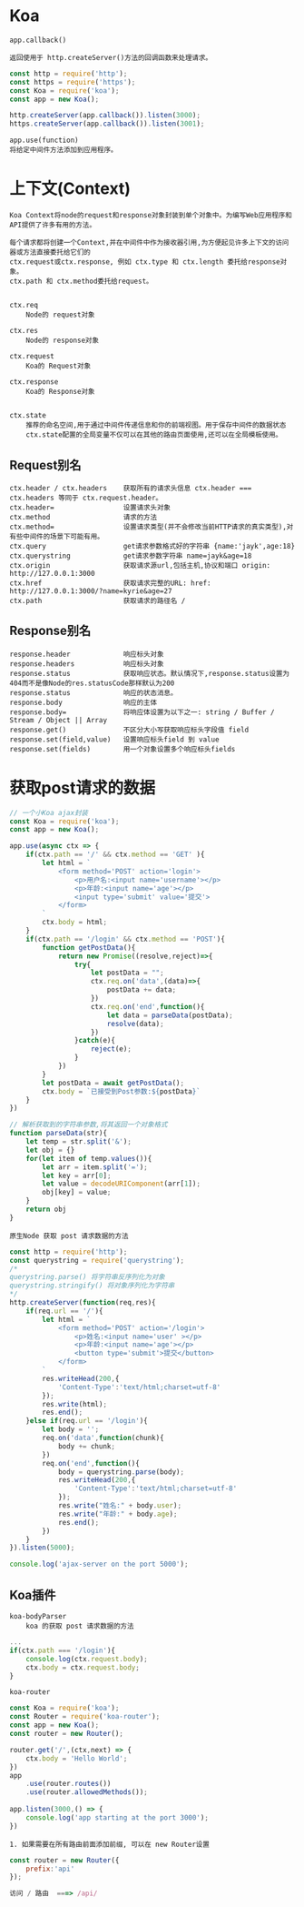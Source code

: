 # Koa

	app.callback()
	
	返回使用于 http.createServer()方法的回调函数来处理请求。
```js
const http = require('http');
const https = require('https');
const Koa = require('koa');
const app = new Koa();

http.createServer(app.callback()).listen(3000);
https.createServer(app.callback()).listen(3001);
```

	app.use(function)
	将给定中间件方法添加到应用程序。
	
# 上下文(Context)

	Koa Context将node的request和response对象封装到单个对象中。为编写Web应用程序和API提供了许多有用的方法。
	
	每个请求都将创建一个Context,并在中间件中作为接收器引用,为方便起见许多上下文的访问器或方法直接委托给它们的
	ctx.request或ctx.response, 例如 ctx.type 和 ctx.length 委托给response对象。
	ctx.path 和 ctx.method委托给request。
	
	
	ctx.req
		Node的 request对象
	
	ctx.res
		Node的 response对象
		
	ctx.request
		Koa的 Request对象
		
	ctx.response
		Koa的 Response对象
		
		
	ctx.state
		推荐的命名空间,用于通过中间件传递信息和你的前端视图。用于保存中间件的数据状态
		ctx.state配置的全局变量不仅可以在其他的路由页面使用,还可以在全局模板使用。
		
## Request别名

	ctx.header / ctx.headers	获取所有的请求头信息 ctx.header === ctx.headers 等同于 ctx.request.header。  
	ctx.header= 				设置请求头对象
	ctx.method					请求的方法
	ctx.method=					设置请求类型(并不会修改当前HTTP请求的真实类型),对有些中间件的场景下可能有用。
	ctx.query					get请求参数格式好的字符串 {name:'jayk',age:18}
	ctx.querystring				get请求参数字符串 name=jayk&age=18
	ctx.origin					获取请求源url,包括主机,协议和端口 origin: http://127.0.0.1:3000
	ctx.href					获取请求完整的URL: href: http://127.0.0.1:3000/?name=kyrie&age=27
	ctx.path					获取请求的路径名 /  
	
## Response别名

	response.header				响应标头对象
	response.headers			响应标头对象
	response.status				获取响应状态。默认情况下,response.status设置为404而不是像Node的res.statusCode那样默认为200
	response.status				响应的状态消息。
	response.body				响应的主体
	response.body=				将响应体设置为以下之一: string / Buffer / Stream / Object || Array 
	response.get()				不区分大小写获取响应标头字段值 field
	response.set(field,value)	设置响应标头field 到 value
	response.set(fields)		用一个对象设置多个响应标头fields


# 获取post请求的数据

	
```js
// 一个小Koa ajax封装
const Koa = require('koa');
const app = new Koa();

app.use(async ctx => {
	if(ctx.path == '/' && ctx.method == 'GET' ){
		let html = `
			<form method='POST' action='login'>
				<p>用户名:<input name='username'></p>
				<p>年龄:<input name='age'></p>
				<input type='submit' value='提交'>
			</form>
		`
		ctx.body = html;
	}
	if(ctx.path == '/login' && ctx.method == 'POST'){
		function getPostData(){
			return new Promise((resolve,reject)=>{
				try{
					let postData = "";
					ctx.req.on('data',(data)=>{
						postData += data;
					})
					ctx.req.on('end',function(){
						let data = parseData(postData);
						resolve(data);
					})
				}catch(e){
					reject(e);
				}
			})
		}
		let postData = await getPostData();
		ctx.body = `已接受到Post参数:${postData}`
	}
})

// 解析获取到的字符串参数,将其返回一个对象格式 
function parseData(str){
	let temp = str.split('&');
	let obj = {}
	for(let item of temp.values()){
		let arr = item.split('=');
		let key = arr[0];
		let value = decodeURIComponent(arr[1]);
		obj[key] = value;
	}
	return obj
}
```


	原生Node 获取 post 请求数据的方法
```js
const http = require('http');
const querystring = require('querystring');	
/*
querystring.parse() 将字符串反序列化为对象 
querystring.stringify()	将对象序列化为字符串
*/ 
http.createServer(function(req,res){
	if(req.url == '/'){
		let html = `
			<form method='POST' action='/login'>
				<p>姓名:<input name='user' ></p>
				<p>年龄:<input name='age'></p>
				<button type='submit'>提交</button>
			</form>
		`
		res.writeHead(200,{
			'Content-Type':'text/html;charset=utf-8'
		});
		res.write(html);
		res.end();
	}else if(req.url == '/login'){
		let body = '';
		req.on('data',function(chunk){
			body += chunk;
		})
		req.on('end',function(){
			body = querystring.parse(body);
			res.writeHead(200,{
				'Content-Type':'text/html;charset=utf-8'
			});
			res.write("姓名:" + body.user);
			res.write("年龄:" + body.age);
			res.end();
		})
	}
}).listen(5000);

console.log('ajax-server on the port 5000');
```

## Koa插件 
	
	koa-bodyParser
		koa 的获取 post 请求数据的方法
```js
...
if(ctx.path === '/login'){
	console.log(ctx.request.body);
	ctx.body = ctx.request.body;
}
```

	koa-router
		
```js
const Koa = require('koa');
const Router = require('koa-router');
const app = new Koa();
const router = new Router();

router.get('/',(ctx,next) => {
	ctx.body = 'Hello World';
})
app
	.use(router.routes())
	.use(router.allowedMethods());
	
app.listen(3000,() => {
	console.log('app starting at the port 3000');
})
```

	1. 如果需要在所有路由前面添加前缀, 可以在 new Router设置
```js
const router = new Router({
	prefix:'api'
});

访问 / 路由  ===> /api/
```